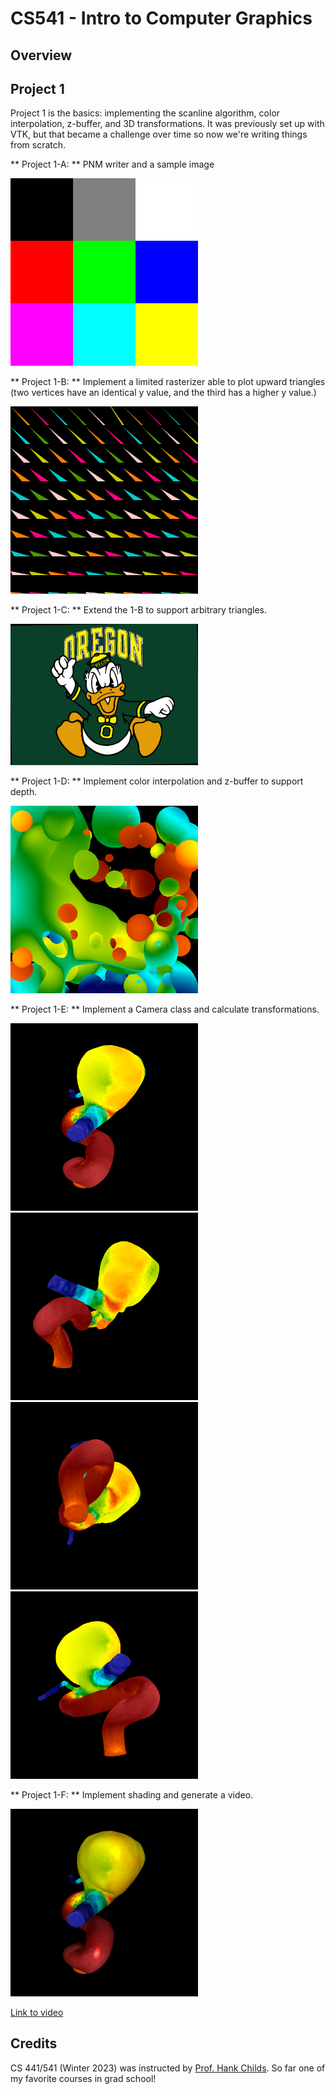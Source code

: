 # CS541 - Intro to Computer Graphics

## Overview

## Project 1

Project 1 is the basics: implementing the scanline algorithm, color interpolation, z-buffer, and 3D transformations.
It was previously set up with VTK, but that became a challenge over time so now we're writing things from scratch.

** Project 1-A: ** PNM writer and a sample image

<img src="assets/outputs/proj1A.png" width="300" />

** Project 1-B: ** Implement a limited rasterizer able to plot upward triangles 
(two vertices have an identical y value, and the third has a higher y value.)

<img src="assets/outputs/proj1B.png" width="300" />

** Project 1-C: ** Extend the 1-B to support arbitrary triangles.

<img src="assets/outputs/proj1C.png" width="300" />

** Project 1-D: ** Implement color interpolation and z-buffer to support depth.

<img src="assets/outputs/proj1D.png" width="300" />

** Project 1-E: ** Implement a Camera class and calculate transformations.

<img src="assets/outputs/proj1E_frame0000.png" width="300" />
<img src="assets/outputs/proj1E_frame0250.png" width="300" />
<img src="assets/outputs/proj1E_frame0500.png" width="300" />
<img src="assets/outputs/proj1E_frame0750.png" width="300" />

** Project 1-F: ** Implement shading and generate a video.

<img src="assets/outputs/proj1F.png" width="300" />

[Link to video](http://ix.cs.uroregon.edu/~alih/proj1F.mp4)

## Credits
CS 441/541 (Winter 2023) was instructed by [Prof. Hank Childs](https://cdux.cs.uoregon.edu/childs.html).
So far one of my favorite courses in grad school!
